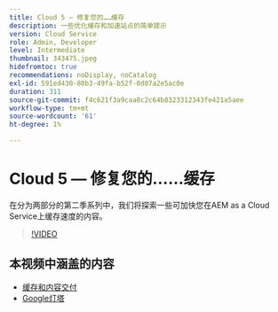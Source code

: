```yaml
---
title: Cloud 5 — 修复您的……缓存
description: 一些优化缓存和加速站点的简单提示
version: Cloud Service
role: Admin, Developer
level: Intermediate
thumbnail: 343475.jpeg
hidefromtoc: true
recommendations: noDisplay, noCatalog
exl-id: 591ed430-80b3-49fa-b52f-0d07a2e5ac0e
duration: 311
source-git-commit: f4c621f3a9caa8c2c64b8323312343fe421a5aee
workflow-type: tm+mt
source-wordcount: '61'
ht-degree: 1%

---
```


# Cloud 5 — 修复您的……缓存

在分为两部分的第二季系列中，我们将探索一些可加快您在AEM as a Cloud Service上缓存速度的内容。

>[!VIDEO](https://video.tv.adobe.com/v/343475?quality=12&learn=on)

## 本视频中涵盖的内容

+ [缓存和内容交付](https://experienceleague.adobe.com/docs/experience-manager-cloud-service/content/implementing/content-delivery/caching.html)
+ [Google灯塔](https://developers.google.com/web/tools/lighthouse)
